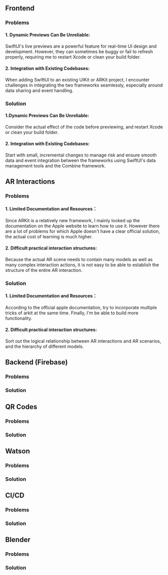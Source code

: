 ## Frontend

### Problems
#### 1. Dynamic Previews Can Be Unreliable:
SwiftUI's live previews are a powerful feature for real-time UI design and development. However, they can sometimes be buggy or fail to refresh properly, requiring me to restart Xcode or clean your build folder.

#### 2. Integration with Existing Codebases:
When adding SwiftUI to an existing UIKit or ARKit project, I encounter challenges in integrating the two frameworks seamlessly, especially around data sharing and event handling.

### Solution
#### 1.Dynamic Previews Can Be Unreliable: 
Consider the actual effect of the code before previewing, and restart Xcode or clean your build folder.

#### 2. Integration with Existing Codebases:
Start with small, incremental changes to manage risk and ensure smooth data and event integration between the frameworks using SwiftUI's data management tools and the Combine framework.

## AR Interactions

### Problems
#### 1. Limited Documentation and Resources：
Since ARKit is a relatively new framework, I mainly looked up the documentation on the Apple website to learn how to use it. However there are a lot of problems for which Apple doesn't have a clear official solution, the actual cost of learning is much higher.
       
#### 2. Difficult practical interaction structures:
Because the actual AR scene needs to contain many models as well as many complex interaction actions, it is not easy to be able to establish the structure of the entire AR interaction.

### Solution
#### 1. Limited Documentation and Resources：
According to the official apple documentation, try to incorporate multiple tricks of arkit at the same time. Finally, I'm be able to build more functionality.

#### 2. Difficult practical interaction structures: 
Sort out the logical relationship between AR interactions and AR scenarios, and the hierarchy of different models.


## Backend (Firebase)
### Problems
### Solution

## QR Codes 
### Problems
### Solution

## Watson
### Problems
### Solution

## CI/CD
### Problems
### Solution

## Blender
### Problems
### Solution







